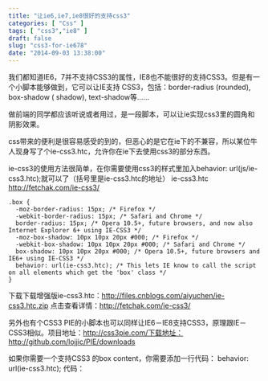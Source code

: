 ```yaml
---
title: "让ie6,ie7,ie8很好的支持css3"
categories: [ "Css" ]
tags: [ "css3","ie8" ]
draft: false
slug: "css3-for-ie678"
date: "2014-09-03 13:38:00"
---
```


我们都知道IE6，7并不支持CSS3的属性，IE8也不能很好的支持CSS3。但是有一个小脚本能够做到，它可以让IE支持 CSS3，包括：border-radius (rounded), box-shadow ( shadow), text-shadow等……
 
做前端的同学都应该听说或者用过，是一段脚本，可以让ie实现css3里的圆角和阴影效果。

css带来的便利是很容易感受的到的，但恶心的是它在ie下的不兼容，所以某位牛人现身写了个ie-css3.htc，允许你在ie下去使用css3的部分东西。

ie-css3的使用方法很简单，在你需要使用css3的样式里加入behavior: url(js/ie-css3.htc);就可以了（括号里是ie-css3.htc的地址）
ie-css3.htc http://fetchak.com/ie-css3/
<!--more-->


    .box {
      -moz-border-radius: 15px; /* Firefox */
      -webkit-border-radius: 15px; /* Safari and Chrome */
      border-radius: 15px; /* Opera 10.5+, future browsers, and now also Internet Explorer 6+ using IE-CSS3 */
      -moz-box-shadow: 10px 10px 20px #000; /* Firefox */
      -webkit-box-shadow: 10px 10px 20px #000; /* Safari and Chrome */
      box-shadow: 10px 10px 20px #000; /* Opera 10.5+, future browsers and IE6+ using IE-CSS3 */
      behavior: url(ie-css3.htc); /* This lets IE know to call the script on all elements which get the 'box' class */
    }

下载下载增强版ie-css3.htc：http://files.cnblogs.com/aiyuchen/ie-css3.htc.zip
点击查看详情：http://fetchak.com/ie-css3/

另外也有个CSS3 PIE的小脚本也可以同样让IE6－IE8支持CSS3，原理跟IE－CSS3相似。项目地址：http://css3pie.com/下载地址：http://github.com/lojjic/PIE/downloads
 
如果你需要一个支持CSS3 的box content，你需要添加一行代码：
behavior: url(ie-css3.htc);
代码：